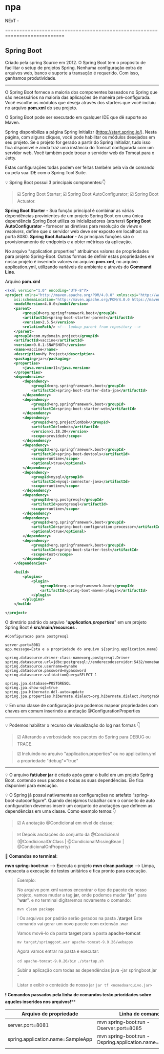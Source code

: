 # npa
NExT - 

===========================================================================

## Spring Boot

Criado pela spring Source em 2012. O Spring Boot tem o propósito de facilitar o setup de projetos Spring. Nenhuma configuração extra de arquivos web, banco e suporte a transação é requerido. Com isso, ganhamos produtividade.

-------------------------------------------------------------

O Spring Boot fornece a maioria dos componentes baseados no Spring que são necessários na maioria das  aplicações de maneira pré-configurada. Você escolhe os módulos que deseja através dos starters  que você incluiu no arquivo  **pom.xml** do seu projeto. 

O Spring Boot pode ser executado em qualquer IDE que dê suporte ao Maven.

Spring disponibiliza a página Spring Initializr (https://start.spring.io/). Nesta página, com alguns cliques, você pode habilitar os módulos desejados em seu projeto.
Se o projeto for gerado a partir do Spring Initializr, tudo isso fica disponível e ainda traz uma instância do Tomcat configurada com um servidor web. Você também pode trocar o servidor web do Tomcat para o Jetty.

Estas configurações todas podem ser feitas também  pela via de comando ou pela sua IDE com o Spring Tool Suite.

:bulb: Spring Boot possui 3 principais componentes::point_down: 

> :ballot_box_with_check: Spring Boot Starter;
> :ballot_box_with_check: Spring Boot AutoConfigurator;
> :ballot_box_with_check: Spring Boot Actuator.

**Spring Boot Starter** - Sua função principal é combinar as várias dependências provinientes de um projeto Spring Boot em uma única dependência.Spring Boot utiliza os inicializadores (*starters*)
**Spring Boot AutoConfigurator** - fornecer as diretivas para resolução de *views* e *resolvers*, define que o servidor web deve ser exposto em localhost na porta 8080.
**Spring Boot Actuator** - As principais funções são o provisionamento de endpoints e a obter métricas da aplicação.

No arquivo "application.properties" atribuímos valores de propriedades para projeto Spring-Boot. 
Outras formas de definir estas propriedades em nosso projeto é  inserindo valores no arquivo **pom.xml**, no arquivo application.yml, utilizando variáveis de ambiente e através do **Command Line**.

Arquivo **pom.xml**

~~~xml
<?xml version="1.0" encoding="UTF-8"?>
<project xmlns="http://maven.apache.org/POM/4.0.0" xmlns:xsi="http://www.w3.org/2001/XMLSchema-instance"
	xsi:schemaLocation="http://maven.apache.org/POM/4.0.0 https://maven.apache.org/xsd/maven-4.0.0.xsd">
	<modelVersion>4.0.0</modelVersion>
	<parent>
		<groupId>org.springframework.boot</groupId>
		<artifactId>spring-boot-starter-parent</artifactId>
		<version>2.5.5</version>
		<relativePath/> <!-- lookup parent from repository -->
	</parent>
	<groupId>com.mydomain.project</groupId>
	<artifactId>vaccine</artifactId>
	<version>0.0.1-SNAPSHOT</version>
	<name>vaccine</name>
	<description>My Project</description>
	<packaging>jar</packaging>
	<properties>
		<java.version>11</java.version>
	</properties>
	<dependencies>
		<dependency>
			<groupId>org.springframework.boot</groupId>
			<artifactId>spring-boot-starter-data-jpa</artifactId>
		</dependency>
		<dependency>
			<groupId>org.springframework.boot</groupId>
			<artifactId>spring-boot-starter-web</artifactId>
		</dependency>
		<dependency>
			<groupId>org.projectlombok</groupId>
			<artifactId>lombok</artifactId>
			<version>1.18.20</version>
			<scope>provided</scope>
		</dependency>
		<dependency>
			<groupId>org.springframework.boot</groupId>
			<artifactId>spring-boot-devtools</artifactId>
			<scope>runtime</scope>
			<optional>true</optional>
		</dependency>
		<dependency>
			<groupId>mysql</groupId>
			<artifactId>mysql-connector-java</artifactId>
			<scope>runtime</scope>
		</dependency>
		<dependency>
			<groupId>org.postgresql</groupId>
			<artifactId>postgresql</artifactId>
			<scope>runtime</scope>
		</dependency>
		<dependency>
			<groupId>org.springframework.boot</groupId>
			<artifactId>spring-boot-configuration-processor</artifactId>
			<optional>true</optional>
		</dependency>
		<dependency>
			<groupId>org.springframework.boot</groupId>
			<artifactId>spring-boot-starter-test</artifactId>
			<scope>test</scope>
		</dependency>
	</dependencies>

	<build>
		<plugins>
			<plugin>
				<groupId>org.springframework.boot</groupId>
				<artifactId>spring-boot-maven-plugin</artifactId>
			</plugin>
		</plugins>
	</build>

</project>
~~~

O diretório padrão do arquivo "***application.properties***"  em um projeto Spring Boot é  **src/main/resources** .

~~~
#Configuracao para postgresql

server.port=8081
app.message=Esta e a propriedade do arquivo ${spring.application.name}

spring.datasource.driver-class-name=org.postgresql.Driver
spring.datasource.url=jdbc:postgresql://enderecodoservidor:5432/nomebanco
spring.datasource.username=myname
spring.datasource.password=mypassword
spring.datasource.validationQuery=SELECT 1

spring.jpa.database=POSTGRESQL
spring.jpa.show-sql=true
spring.jpa.hibernate.ddl-auto=update
spring.jpa.properties.hibernate.dialect=org.hibernate.dialect.PostgreSQLDialect
~~~



:bulb: Em uma classe de configuração java podemos mapear propriedades com chaves em comum inserindo a anotação @ConfigurationProperties

--------------------------------------------------------------------------

:bulb: Podemos habilitar o recurso de visualização do log nas formas :point_down:

> :ballot_box_with_check: Alterando a verbosidade nos pacotes do Spring para DEBUG ou TRACE.

> :ballot_box_with_check: Incluindo no arquivo "application.properties"  ou no application.yml a propriedade "debug"="true"

----------------------------------------------------------------------------

:bulb: O arquivo **fat/uber jar** é criado após gerar o build em um projeto Spring Boot. contendo seus pacotes *e* todas as suas dependências. Ele fica disponível para execução.

:bulb: O Spring já possui nativamente as configurações no artefato “spring-boot-autoconfigure”.
Quando desejamos trabalhar com o conceito de auto configuration devemos inserir um conjunto de anotações que definem as dependências em uma classe. Como exemplo temos::point_down: 

> :ballot_box_with_check: A anotação @Condicional em nível de classe;

> :ballot_box_with_check: Depois anotações do conjunto da @Condicional (@CondicionalOnClass | @CondicionalMissingBean | @CondicionalOnProperty)

:vertical_traffic_light: **Comandos no terminal:** 

 **mvn spring-boot:run** --> Executa o projeto
 **mvn clean package**  --> Limpa, empacota a execução de testes unitários e fica pronto para execução.
> Exemplo:
>
> No arquivo pom.xml vamos encontrar o tipo de pacote de nosso projeto, vamos mudar a tag **<packaging>jar</packaging>**, onde podemos mudar "**jar**" para "**war**".
> e no terminal digitaremos novamente o comando:
>
>   `mvn clean package`
>
> :grey_exclamation: Os arquivos por padrão serão gerados na pasta **.\target**
> Este comando vai gerar um novo pacote com extensão .war
>
> Vamos movê-lo da pasta **target** para a pasta **apache-tomcat**
>
>  `mv target/springgoot.war apache-tomcat-9.0.26/webapps`
>
> Agora vamos entrar na pasta e executar:
>
> `cd apache-tomcat-9.0.26/bin`
> `./startup.sh` 
>
> Subir a aplicação com todas as dependências
> java -jar springboot.jar  - 
>
> Listar e exibir o conteúdo de nosso jar
> `jar tf <nomedoarquivo.jar>`

:exclamation: **Comandos passados pela linha de comandos terão prioridades sobre aqueles inseridos nos arquivos!****

| Arquivo de propriedade            | Linha de comando                                        |
| --------------------------------- | ------------------------------------------------------- |
| server.port=8081                  | mvn spring-boot:run -Dserver.port=8085                  |
| spring.application.name=SampleApp | mvn spring-boot:run -Dspring.application.name=SampleApp |
|                                   |                                                         |

 
